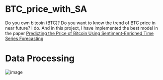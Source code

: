 # BTC_price_with_SA

Do you own bitcoin (BTC)? Do you want to know the trend of BTC price in near future? I do.
And in this project, I have implemented the best model in the paper [Predicting the Price of Bitcoin Using Sentiment-Enriched Time Series Forecasting](https://www.mdpi.com/2504-2289/7/3/137)

# Data Processing

![image](https://drive.google.com/drive/uc?export=view&id=1SVOEIASVWzmCbl99TQZpdChUXjRBccfY "BTC price data pipeline and how to feed it to forecasting model")
